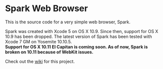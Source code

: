 # Spark Web Browser
This is the source code for a very simple web browser, Spark.

Spark was created with Xcode 5 on OS X 10.9. Since then, support for OS X 10.9 has been dropped. The latest version of Spark has been tested with Xcode 7 GM on Yosemite 10.10.5.<br />
<b>Support for OS X 10.11 El Capitan is coming soon. As of now, Spark is broken on 10.11 because of WebKit issues.</b>

Check out the <a href="http://www.github.com/insleep/spark-web-browser/wiki">wiki</a> for this project.
